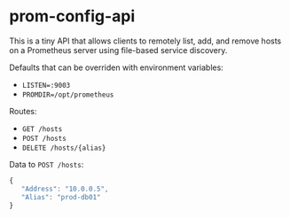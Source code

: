 prom-config-api
===============

This is a tiny API that allows clients to remotely list, add, and remove hosts on a Prometheus server using file-based service discovery.

Defaults that can be overriden with environment variables:

* `LISTEN=:9003`
* `PROMDIR=/opt/prometheus`

Routes:

* `GET /hosts`
* `POST /hosts`
* `DELETE /hosts/{alias}`

Data to `POST /hosts`:

```js
{
   "Address": "10.0.0.5",
   "Alias": "prod-db01"
}
```

